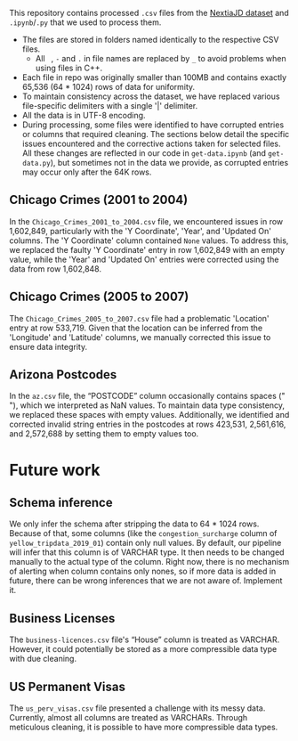 This repository contains processed `.csv` files from the [NextiaJD dataset](https://homepages.cwi.nl/~boncz/NextiaJD/) and `.ipynb`/`.py` that we used to process them. 
* The files are stored in folders named identically to the respective CSV files. 
	* All ` `, `-` and `.` in file names are replaced by `_` to avoid problems when using files in C++.
* Each file in repo was originally smaller than 100MB and contains exactly 65,536 (64 * 1024) rows of data for uniformity. 
* To maintain consistency across the dataset, we have replaced various file-specific delimiters with a single '|' delimiter. 
* All the data is in UTF-8 encoding. 
* During processing, some files were identified to have corrupted entries or columns that required cleaning. The sections below detail the specific issues encountered and the corrective actions taken for selected files. All these changes are reflected in our code in `get-data.ipynb` (and `get-data.py`), but sometimes not in the data we provide, as corrupted entries may occur only after the 64K rows.

## Chicago Crimes (2001 to 2004)
In the `Chicago_Crimes_2001_to_2004.csv` file, we encountered issues in row 1,602,849, particularly with the 'Y Coordinate', 'Year', and 'Updated On' columns. The 'Y Coordinate' column contained `None` values. To address this, we replaced the faulty 'Y Coordinate' entry in row 1,602,849 with an empty value, while the 'Year' and 'Updated On' entries were corrected using the data from row 1,602,848.

## Chicago Crimes (2005 to 2007)
The `Chicago_Crimes_2005_to_2007.csv` file had a problematic 'Location' entry at row 533,719. Given that the location can be inferred from the 'Longitude' and 'Latitude' columns, we manually corrected this issue to ensure data integrity.

## Arizona Postcodes
In the `az.csv` file, the “POSTCODE” column occasionally contains spaces (" "), which we interpreted as NaN values. To maintain data type consistency, we replaced these spaces with empty values. Additionally, we identified and corrected invalid string entries in the postcodes at rows 423,531, 2,561,616, and 2,572,688 by setting them to empty values too.

# Future work
## Schema inference
We only infer the schema after stripping the data to 64 * 1024 rows. Because of that, some columns (like the `congestion_surcharge` column of `yellow_tripdata_2019_01`) contain only null values. By default, our pipeline will infer that this column is of VARCHAR type. It then needs to be changed manually to the actual type of the column. Right now, there is no mechanism of alerting when column contains only nones, so if more data is added in future, there can be wrong inferences that we are not aware of. Implement it.

## Business Licenses
The `business-licences.csv` file's “House” column is treated as VARCHAR. However, it could potentially be stored as a more compressible data type with due cleaning.

## US Permanent Visas
The `us_perv_visas.csv` file presented a challenge with its messy data. Currently, almost all columns are treated as VARCHARs. Through meticulous cleaning, it is possible to have more compressible data types.